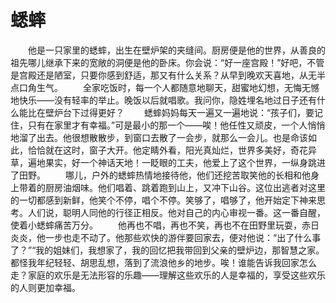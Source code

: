 # 蟋蟀
　　他是一只家里的蟋蟀，出生在壁炉架的夹缝间。厨房便是他的世界，从善良的祖先哪儿继承下来的宽敞的洞便是他的卧床。你会说：“好一座宫殿！”好吧，不管是宫殿还是陋室，只要你感到舒适，那又有什么关系？从早到晚欢天喜地，从无半点口角生气。 
　　全家吃饭时，每一个人都随意地聊天，甜蜜地幻想，无悔无憾地快乐——没有轻率的举止。晚饭以后就唱歌。我问你，隐姓埋名地过日子还有什么能比在壁炉台下过得更好？ 
　　蟋蟀妈妈每天一遍又一遍地说：“孩子们，要记住，只有在家里才有幸福。”可是最小的那一个——唉！他任性又顽皮，一个人悄悄地溜了出去。他很想散散步，到窗口去散了一会步，就那么一会儿。也是命该如此，恰恰就在这时，窗子大开。他定睛外看，阳光真灿烂，世界多美好，奇花异草，遍地果实，好一个神话天地！一眨眼的工夫，他爱上了这个世界，一纵身跳进了田野。 
　　哪儿，户外的蟋蟀热情地接待他，他们还挖苦取笑他的长相和他身上带着的厨房油烟味。他们唱着、跳着跑到山上，又冲下山谷。这位出逃者对这里的一切都感到新鲜，他笑个不停，唱个不停。笑够了，唱够了，他开始定下神来思考。人们说，聪明人同他的行径正相反。他对自己的内心审视一番。这一番自醒，使着小蟋蟀痛苦万分。 
　　他再也不唱，再也不笑，再也不在田野里玩耍，赤日炎炎，他一步也走不动了。他那些欢快的游伴要回家去，便对他说：“出了什么事了？”“我的姐妹们，我想家了，我的回忆把我带回到父亲的壁炉边，那智慧之家。都怪我年纪轻轻、胡思乱想，落到了流浪他乡的地步。唉！谁能告诉我回家怎么走？家庭的欢乐是无法形容的乐趣——理解这些欢乐的人是幸福的，享受这些欢乐的人则更加幸福。
 